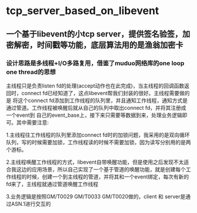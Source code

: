 # tcp_server_based_on_libevent
## 一个基于libevent的小tcp server，提供签名验签，加密解密，时间戳等功能，底层算法用的是渔翁加密卡
### 设计思路是多线程+I/O多路复用，借鉴了muduo网络库的one loop one thread的思想
主线程只是负责listen fd的处理(accept动作也在此完成)，当主线程的回调函数返回时，connect fd已经知道了，这点libevent帮我们封装的很好。主线程需要做的是
将这个connect fd添加到工作线程的队列里，并且通知工作线程，通知方式是通过管道。工作线程被唤醒后就从自己的队列中取出connect fd，并将其注册成一个event到
自己的event_base上，接下来只需要等数据到来，处理业务逻辑即可。其中需要注意:    

1.主线程往工作线程的队列里添加connect fd时的加锁问题，我采用的是双向循环队列，写的时候需要加锁，工作线程读的时候不需要加锁，因为读写分别用的是两个游标。    

2.主线程唤醒工作线程的方式，libevent自带唤醒功能，但是使用之后发现不太适合我这边的应用场景，所以自己实现了一个基于管道的唤醒功能，就是创建每个工作线程的时候，创建一个到主线程的管道，并将其和一个event绑定，每次有新的fd来了，主线程就通过管道唤醒工作线程

3.业务逻辑是按照GM/T0029 GM/T0033 GM/T0020做的，client 和 server是通过ASN.1进行交互的
